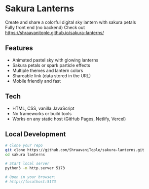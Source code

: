 # Sakura Lanterns

Create and share a colorful digital sky lantern with sakura petals  
Fully front end (no backend)
Check out https://shraavanitople.github.io/sakura-lanterns/

## Features
- Animated pastel sky with glowing lanterns
- Sakura petals or spark particle effects
- Multiple themes and lantern colors
- Shareable link (data stored in the URL)
- Mobile friendly and fast

## Tech
- HTML, CSS, vanilla JavaScript
- No frameworks or build tools
- Works on any static host (GitHub Pages, Netlify, Vercel)
  
## Local Development
```bash
# Clone your repo
git clone https://github.com/ShraavaniTople/sakura-lanterns.git
cd sakura lanterns

# Start local server
python3 -m http.server 5173

# Open in your browser:
# http://localhost:5173
